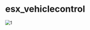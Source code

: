 # esx_vehiclecontrol
![1](https://user-images.githubusercontent.com/108546980/223654173-7e9b7ae1-eb5a-49c4-a407-fffb164d7ebc.png)
